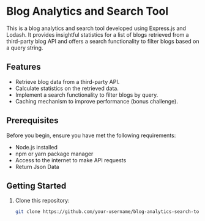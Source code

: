 # Blog Analytics and Search Tool

This is a blog analytics and search tool developed using Express.js and Lodash. It provides insightful statistics for a list of blogs retrieved from a third-party blog API and offers a search functionality to filter blogs based on a query string.

## Features

- Retrieve blog data from a third-party API.
- Calculate statistics on the retrieved data.
- Implement a search functionality to filter blogs by query.
- Caching mechanism to improve performance (bonus challenge).

## Prerequisites

Before you begin, ensure you have met the following requirements:

- Node.js installed 
- npm or yarn package manager
- Access to the internet to make API requests
- Return Json Data

## Getting Started

1. Clone this repository:

   ```sh
   git clone https://github.com/your-username/blog-analytics-search-tool.git
